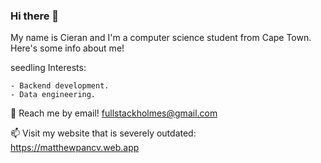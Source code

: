 ### Hi there 👋

My name is Cieran and I'm a computer science student from Cape Town. Here's some info about me!

seedling Interests:

    - Backend development.
    - Data engineering.

:speech_balloon: Reach me by email! fullstackholmes@gmail.com 

:mailbox: Visit my website that is severely outdated: https://matthewpancv.web.app

